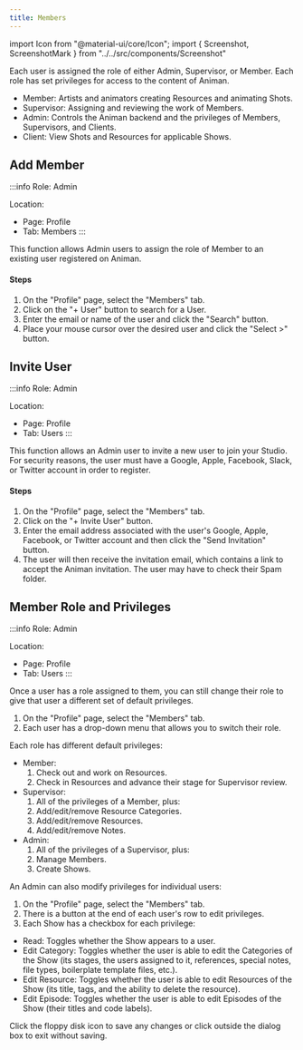 ```yaml
---
title: Members
---
```

import Icon from "@material-ui/core/Icon";
import { Screenshot, ScreenshotMark } from "../../src/components/Screenshot"

Each user is assigned the role of either Admin, Supervisor, or Member. Each role has set privileges for access to the content of Animan.

- Member: Artists and animators creating Resources and animating Shots.
- Supervisor: Assigning and reviewing the work of Members.
- Admin: Controls the Animan backend and the privileges of Members, Supervisors, and Clients.
- Client: View Shots and Resources for applicable Shows.

## Add Member

:::info
Role: Admin

Location:

- Page: Profile
- Tab: Members
:::

This function allows Admin users to assign the role of Member to an existing user registered on Animan.

#### Steps

1. On the "Profile" page, select the "Members" tab.
1. Click on the "+ User" button to search for a User.
1. Enter the email or name of the user and click the "Search" button.
1. Place your mouse cursor over the desired user and click the "Select >" button.

<Screenshot image="/screenshot/profile_members.png">
  <ScreenshotMark x="10%" y="34%" width="14%" height="12%" textPosition="right" borderRadius="10px"></ScreenshotMark>
</Screenshot>

## Invite User

:::info
Role: Admin

Location:

- Page: Profile
- Tab: Users
:::

This function allows an Admin user to invite a new user to join your Studio. For security reasons, the user must have a Google, Apple, Facebook, Slack, or Twitter account in order to register.

#### Steps

1. On the "Profile" page, select the "Members" tab.
1. Click on the "+ Invite User" button.
1. Enter the email address associated with the user's Google, Apple, Facebook, or Twitter account and then click the "Send Invitation" button.
1. The user will then receive the invitation email, which contains a link to accept the Animan invitation. The user may have to check their Spam folder.

<Screenshot image="/screenshot/profile_members.png">
  <ScreenshotMark x="13.5%" y="85%" width="21%" height="13%" textPosition="right" borderRadius="10px"></ScreenshotMark>
</Screenshot>

## Member Role and Privileges

:::info
Role: Admin

Location:

- Page: Profile
- Tab: Users
:::

Once a user has a role assigned to them, you can still change their role to give that user a different set of default privileges.

1. On the "Profile" page, select the "Members" tab.
1. Each user has a drop-down menu that allows you to switch their role.

<Screenshot image="/screenshot/profile_members.png">
  <ScreenshotMark x="83.5%" y="49.2%" width="17%" height="11%" textPosition="right" borderRadius="10px"></ScreenshotMark>
</Screenshot>

Each role has different default privileges:

- Member:
  1. Check out and work on Resources.
  1. Check in Resources and advance their stage for Supervisor review.
- Supervisor:
  1. All of the privileges of a Member, plus:
  1. Add/edit/remove Resource Categories.
  1. Add/edit/remove Resources.
  1. Add/edit/remove Notes.
- Admin:
  1. All of the privileges of a Supervisor, plus:
  1. Manage Members.
  1. Create Shows.

An Admin can also modify privileges for individual users:

  1. On the "Profile" page, select the "Members" tab.
  1. There is a button at the end of each user's row to edit privileges.
  1. Each Show has a checkbox for each privilege:

<Screenshot image="/screenshot/profile_members.png">
  <ScreenshotMark x="93.6%" y="49.5%" width="5%" height="10%" textPosition="right" borderRadius="20px"></ScreenshotMark>
</Screenshot>

- Read: Toggles whether the Show appears to a user.
- Edit Category: Toggles whether the user is able to edit the Categories of the Show (its stages, the users assigned to it, references, special notes, file types, boilerplate template files, etc.).
- Edit Resource: Toggles whether the user is able to edit Resources of the Show (its title, tags, and the ability to delete the resource).
- Edit Episode: Toggles whether the user is able to edit Episodes of the Show (their titles and code labels).

Click the floppy disk icon to save any changes or click outside the dialog box to exit without saving.

<Screenshot image="/screenshot/profile_members_privilege.png">
</Screenshot>
